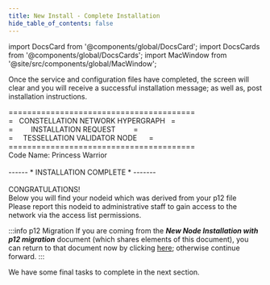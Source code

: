 ```yaml
---
title: New Install - Complete Installation
hide_table_of_contents: false
---
```

<intro-end />

import DocsCard from '@components/global/DocsCard';
import DocsCards from '@components/global/DocsCards';
import MacWindow from '@site/src/components/global/MacWindow';

<head>
  <title>Constellation Network automation with nodectl</title>
  <meta
    name="description"
    content="nodectl installation of new Node"
  />
</head>

Once the service and configuration files have completed, the screen will clear
and you will receive a successful installation message; as well as, post installation instructions.

<MacWindow>
========================================<br />
=&nbsp;&nbsp;&nbsp;CONSTELLATION NETWORK HYPERGRAPH&nbsp;&nbsp;&nbsp;=<br />
=&nbsp;&nbsp;&nbsp;&nbsp;&nbsp;&nbsp;&nbsp;&nbsp;&nbsp;INSTALLATION REQUEST&nbsp;&nbsp;&nbsp;&nbsp;&nbsp;&nbsp;&nbsp;&nbsp;&nbsp;=<br />
=&nbsp;&nbsp;&nbsp;&nbsp;&nbsp;TESSELLATION VALIDATOR NODE&nbsp;&nbsp;&nbsp;&nbsp;&nbsp;&nbsp;=<br />
========================================<br />
Code Name: Princess Warrior<br /> 
<br /> 
  ------ * INSTALLATION COMPLETE * ------- <br />  
<br /> 
CONGRATULATIONS!<br />
Below you will find your nodeid which was derived from your p12 file<br />
Please report this nodeid to administrative staff to gain access to the network via the access list permissions.<br />
</MacWindow>

:::info p12 Migration
If you are coming from the ***New Node Installation with p12 migration*** document (which shares elements of this document), you can return to that document now by clicking [here](/validate/automated/migrate/nodectlMigrateComplete); otherwise continue forward.
:::

We have some final tasks to complete in the next section.